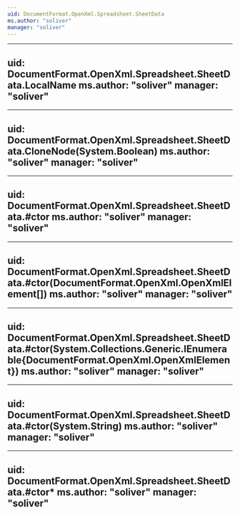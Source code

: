 ```yaml
---
uid: DocumentFormat.OpenXml.Spreadsheet.SheetData
ms.author: "soliver"
manager: "soliver"
---
```


---
uid: DocumentFormat.OpenXml.Spreadsheet.SheetData.LocalName
ms.author: "soliver"
manager: "soliver"
---

---
uid: DocumentFormat.OpenXml.Spreadsheet.SheetData.CloneNode(System.Boolean)
ms.author: "soliver"
manager: "soliver"
---

---
uid: DocumentFormat.OpenXml.Spreadsheet.SheetData.#ctor
ms.author: "soliver"
manager: "soliver"
---

---
uid: DocumentFormat.OpenXml.Spreadsheet.SheetData.#ctor(DocumentFormat.OpenXml.OpenXmlElement[])
ms.author: "soliver"
manager: "soliver"
---

---
uid: DocumentFormat.OpenXml.Spreadsheet.SheetData.#ctor(System.Collections.Generic.IEnumerable{DocumentFormat.OpenXml.OpenXmlElement})
ms.author: "soliver"
manager: "soliver"
---

---
uid: DocumentFormat.OpenXml.Spreadsheet.SheetData.#ctor(System.String)
ms.author: "soliver"
manager: "soliver"
---

---
uid: DocumentFormat.OpenXml.Spreadsheet.SheetData.#ctor*
ms.author: "soliver"
manager: "soliver"
---
